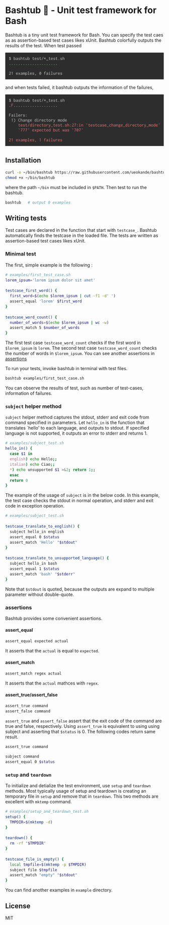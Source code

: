 Bashtub :bathtub: - Unit test framework for Bash
================================================

Bashtub is a tiny unit test framework for Bash.
You can specify the test caes as as assertion-based test cases likes xUnit.
Bashtub colorfully outputs the results of the test.
When test passed

![success](success.png)

and when tests failed, it bashtub outputs the information of the failures,

![failure](failure.png)

Installation
------------

```sh
curl -o ~/bin/bashtub https://raw.githubusercontent.com/ueokande/bashtub/master/bin/bashtub
chmod +x ~/bin/bashtub
```

where the path `~/bin` must be included in `$PATH`.
Then test to run the bashtub.

```sh
bashtub   # output 0 examples
```

Writing tests
-------------

Test cases are declared in the function that start with `testcase_`.
Bashtub automatically finds the testcase in the loaded file.
The tests are written as assertion-based test cases likes xUnit.

### Minimal test

The first, simple example is the following :

```sh
# examples/first_test_case.sh
lorem_ipsum='lorem ipsum dolor sit amet'

testcase_first_word() {
  first_word=$(echo $lorem_ipsum | cut -f1 -d' ')
  assert_equal 'lorem' $first_word
}

testcase_word_count() {
  number_of_words=$(echo $lorem_ipsum | wc -w)
  assert_match 5 $number_of_words
}
```

The first test case `testcase_word_count` checks if the first word in `$lorem_ipsum` is `lorem`.
The second test case `testcase_word_count` checks the number of words in `$lorem_ipsum`.
You can see another assertions in [assertions](#assertions)

To run your tests, invoke bashtub in terminal with test files.

```sh
bashtub examples/first_test_case.sh
```

You can observe the results of test, such as number of test-cases, information of failures.

### `subject` helper method

`subject` helper method captures the stdout, stderr and exit code from command specified in parameters.
Let `hello_in` is the function that translates `hello' to each language, and outputs to stdout.
If specified language is not supported, it outputs an error to stderr and returns 1.

```sh
# examples/subject_test.sh
hello_in() {
  case $1 in
  english) echo Hello;;
  italian) echo Ciao;;
  *) echo unsupported $1 >&2; return 1;;
  esac
  return 0
}
```

The example of the usage of `subject` is in the below code.
In this example, the test case checks the stdout in normal operation, and stderr and exit code in exception operation.

```sh
# examples/subject_test.sh

testcase_translate_to_english() {
  subject hello_in english
  assert_equal 0 $status
  assert_match 'Hello' "$stdout"
}

testcase_translate_to_unsupported_language() {
  subject hello_in bash
  assert_equal 1 $status
  assert_match 'bash' "$stderr"
}
```

Note that `$stdout` is quoted, because the outputs are expand to multiple parameter without double-quote.

### assertions

Bashtub provides some convenient assertions.

#### assert_equal

```sh
assert_equal expected actual
```

It asserts that the `actual` is equal to `expected`.

#### assert_match

```sh
assert_match regex actual
```

It asserts that the `actual` mathces with `regex`.

#### assert_true/assert_false

```sh
assert_true command
assert_false command
```

`assert_true` and `assert_false` assert that the exit code of the command are true and false, respectively.
Using `assert_true` is equivalent to using using subject and asserting that `$status` is 0.
The following codes return same result.

```sh
assert_true command
```

```sh
subject command
assert_equal 0 $status
```

### `setup` and `teardown`

To initialize and detialize the test environment, use `setup` and `teardown` methods.
Most typically usage of setup and teardown is creating an temporary file in `setup` and remove that in `teardown`.
This two methods are excellent with `mktemp` command.

```sh
# examples/setup_and_teardown_test.sh
setup() {
  TMPDIR=$(mktemp -d)
}

teardown() {
  rm -rf "$TMPDIR"
}

testcase_file_is_empty() {
  local tmpfile=$(mktemp -p $TMPDIR)
  subject file $tmpfile
  assert_match "empty" "$stdout"
}
```

You can find another examples in `example` directory.

License
-------

MIT
